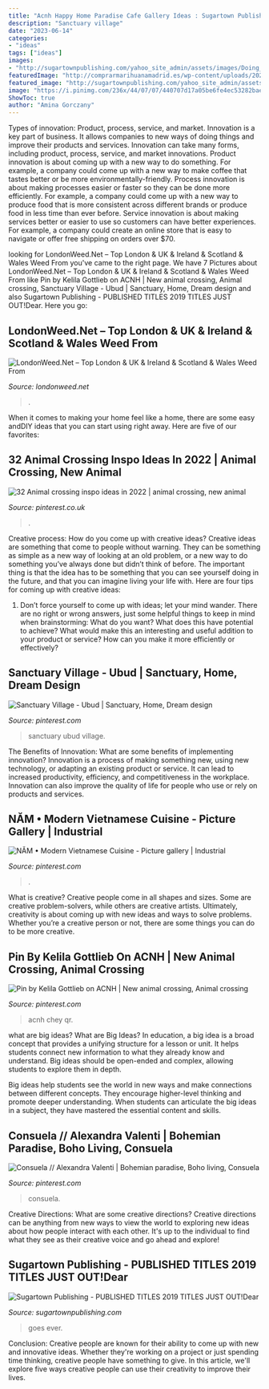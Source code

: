 ```yaml
---
title: "Acnh Happy Home Paradise Cafe Gallery Ideas : Sugartown Publishing"
description: "Sanctuary village"
date: "2023-06-14"
categories:
- "ideas"
tags: ["ideas"]
images:
- "http://sugartownpublishing.com/yahoo_site_admin/assets/images/Doing_Time_with_Nehru_175_dpi.232102418_std.jpg"
featuredImage: "http://comprarmarihuanamadrid.es/wp-content/uploads/2021/01/Diseno-sin-titulo-91.jpg"
featured_image: "http://sugartownpublishing.com/yahoo_site_admin/assets/images/Doing_Time_with_Nehru_175_dpi.232102418_std.jpg"
image: "https://i.pinimg.com/236x/44/07/07/440707d17a05be6fe4ec53282bae4e4f.jpg"
ShowToc: true
author: "Amina Gorczany"
---
```



Types of innovation: Product, process, service, and market.
Innovation is a key part of business. It allows companies to new ways of doing things and improve their products and services. Innovation can take many forms, including product, process, service, and market innovations. 
Product innovation is about coming up with a new way to do something. For example, a company could come up with a new way to make coffee that tastes better or be more environmentally-friendly. Process innovation is about making processes easier or faster so they can be done more efficiently. For example, a company could come up with a new way to produce food that is more consistent across different brands or produce food in less time than ever before. Service innovation is about making services better or easier to use so customers can have better experiences. For example, a company could create an online store that is easy to navigate or offer free shipping on orders over $70.

	

		
looking for LondonWeed.Net – Top London &amp; UK &amp; Ireland &amp; Scotland &amp; Wales Weed From you've came to the right page. We have 7 Pictures about LondonWeed.Net – Top London &amp; UK &amp; Ireland &amp; Scotland &amp; Wales Weed From like Pin by Kelila Gottlieb on ACNH | New animal crossing, Animal crossing, Sanctuary Village - Ubud | Sanctuary, Home, Dream design and also Sugartown Publishing - PUBLISHED TITLES 2019 TITLES JUST OUT!﻿Dear. Here you go:
		
    
## LondonWeed.Net – Top London &amp; UK &amp; Ireland &amp; Scotland &amp; Wales Weed From

<img loading=lazy src="http://comprarmarihuanamadrid.es/wp-content/uploads/2021/01/Diseno-sin-titulo-91.jpg" onerror="this.onerror=null;this.src='https://tse4.mm.bing.net/th?id=OIP.xdcbCCJwGXqtMgGWviD1VgAAAA&amp;pid=15.1';" alt="LondonWeed.Net – Top London &amp; UK &amp; Ireland &amp; Scotland &amp; Wales Weed From">

_Source: londonweed.net_

>. 

	

When it comes to making your home feel like a home, there are some easy andDIY ideas that you can start using right away. Here are five of our favorites: 

    
## 32 Animal Crossing Inspo Ideas In 2022 | Animal Crossing, New Animal

<img loading=lazy src="https://i.pinimg.com/236x/44/07/07/440707d17a05be6fe4ec53282bae4e4f.jpg" onerror="this.onerror=null;this.src='https://tse4.mm.bing.net/th?id=OIP.IEeT-11G_nRZy7rBZrezbQDrCS&amp;pid=15.1';" alt="32 Animal crossing inspo ideas in 2022 | animal crossing, new animal">

_Source: pinterest.co.uk_

>. 

	

Creative process: How do you come up with creative ideas?
Creative ideas are something that come to people without warning. They can be something as simple as a new way of looking at an old problem, or a new way to do something you’ve always done but didn’t think of before. The important thing is that the idea has to be something that you can see yourself doing in the future, and that you can imagine living your life with. Here are four tips for coming up with creative ideas: 
1. Don’t force yourself to come up with ideas; let your mind wander. There are no right or wrong answers, just some helpful things to keep in mind when brainstorming: What do you want? What does this have potential to achieve? What would make this an interesting and useful addition to your product or service? How can you make it more efficiently or effectively? 


    
## Sanctuary Village - Ubud | Sanctuary, Home, Dream Design

<img loading=lazy src="https://i.pinimg.com/originals/2d/af/22/2daf2292e0fb52ade8fcd74c04793c64.jpg" onerror="this.onerror=null;this.src='https://tse2.mm.bing.net/th?id=OIP.yKAeLBijFGe1SFT89p3URQAAAA&amp;pid=15.1';" alt="Sanctuary Village - Ubud | Sanctuary, Home, Dream design">

_Source: pinterest.com_

>sanctuary ubud village. 

	

The Benefits of Innovation: What are some benefits of implementing innovation?
Innovation is a process of making something new, using new technology, or adapting an existing product or service. It can lead to increased productivity, efficiency, and competitiveness in the workplace. Innovation can also improve the quality of life for people who use or rely on products and services.

    
## NĂM • Modern Vietnamese Cuisine - Picture Gallery | Industrial

<img loading=lazy src="https://i.pinimg.com/originals/a3/c7/5d/a3c75ddd8917f3e029718f2859d1bcbb.jpg" onerror="this.onerror=null;this.src='https://tse2.mm.bing.net/th?id=OIP.VLMyWvxzZMU4dbv2DPGxOAHaFj&amp;pid=15.1';" alt="NĂM • Modern Vietnamese Cuisine - Picture gallery | Industrial">

_Source: pinterest.com_

>. 

	

What is creative?
Creative people come in all shapes and sizes. Some are creative problem-solvers, while others are creative artists. Ultimately, creativity is about coming up with new ideas and ways to solve problems. Whether you’re a creative person or not, there are some things you can do to be more creative.

    
## Pin By Kelila Gottlieb On ACNH | New Animal Crossing, Animal Crossing

<img loading=lazy src="https://i.pinimg.com/736x/c6/35/1a/c6351a4b20fee5140618bb238743d144.jpg" onerror="this.onerror=null;this.src='https://tse2.mm.bing.net/th?id=OIP.cb6sJ9xlWZXEicD87Ixe0AHaEK&amp;pid=15.1';" alt="Pin by Kelila Gottlieb on ACNH | New animal crossing, Animal crossing">

_Source: pinterest.com_

>acnh chey qr. 

	

what are big ideas?
What are Big Ideas?
In education, a big idea is a broad concept that provides a unifying structure for a lesson or unit. It helps students connect new information to what they already know and understand. Big ideas should be open-ended and complex, allowing students to explore them in depth.

Big ideas help students see the world in new ways and make connections between different concepts. They encourage higher-level thinking and promote deeper understanding. When students can articulate the big ideas in a subject, they have mastered the essential content and skills.

    
## Consuela // Alexandra Valenti | Bohemian Paradise, Boho Living, Consuela

<img loading=lazy src="https://i.pinimg.com/474x/9a/24/b7/9a24b7d13002bfc13523307e6bbd0533--red-suit-sweet-dreams.jpg" onerror="this.onerror=null;this.src='https://tse2.mm.bing.net/th?id=OIP.SW8gMiEsTCD3dXX8tnk1IwAAAA&amp;pid=15.1';" alt="Consuela // Alexandra Valenti | Bohemian paradise, Boho living, Consuela">

_Source: pinterest.com_

>consuela. 

	

Creative Directions: What are some creative directions?
Creative directions can be anything from new ways to view the world to exploring new ideas about how people interact with each other. It's up to the individual to find what they see as their creative voice and go ahead and explore!

    
## Sugartown Publishing - PUBLISHED TITLES 2019 TITLES JUST OUT!﻿Dear

<img loading=lazy src="http://sugartownpublishing.com/yahoo_site_admin/assets/images/Doing_Time_with_Nehru_175_dpi.232102418_std.jpg" onerror="this.onerror=null;this.src='https://tse2.mm.bing.net/th?id=OIP.Uha-xZp0tROZ1qWy7tHW7AHaKq&amp;pid=15.1';" alt="Sugartown Publishing - PUBLISHED TITLES 2019 TITLES JUST OUT!﻿Dear">

_Source: sugartownpublishing.com_

>goes ever. 

	

Conclusion:
Creative people are known for their ability to come up with new and innovative ideas. Whether they're working on a project or just spending time thinking, creative people have something to give. In this article, we'll explore five ways creative people can use their creativity to improve their lives.

